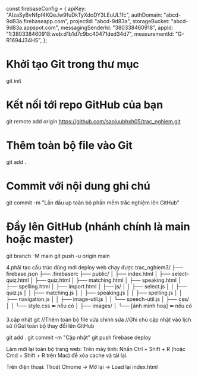 const firebaseConfig = {
apiKey: "AIzaSyBvNfpf4KQeJw9fuDkTyXdoDY3LEuUL1fc",
authDomain: "abcd-9d83a.firebaseapp.com",
projectId: "abcd-9d83a",
storageBucket: "abcd-9d83a.appspot.com",
messagingSenderId: "380338460918",
appId: "1:380338460918:web:d1b1d7c9bc40471ded34d7",
measurementId: "G-R1694J34HS",
};

# Khởi tạo Git trong thư mục

git init

# Kết nối tới repo GitHub của bạn

git remote add origin https://github.com/saoluubhxh05/trac_nghiem.git

# Thêm toàn bộ file vào Git

git add .

# Commit với nội dung ghi chú

git commit -m "Lần đầu up toàn bộ phần mềm trắc nghiệm lên GitHub"

# Đẩy lên GitHub (nhánh chính là main hoặc master)

git branch -M main
git push -u origin main

4.phải tạo cấu trúc đúng mới deploy web chạy được
trac_nghiem3/
├── firebase.json
├── .firebaserc
├── public/
│ ├── index.html
│ ├── select-quiz.html
│ ├── quiz.html
│ ├── matching.html
│ ├── speaking.html
│ ├── spelling.html
│ ├── import.html
│ ├── js/
│ │ ├── select.js
│ │ ├── quiz.js
│ │ ├── matching.js
│ │ ├── speaking.js
│ │ ├── spelling.js
│ │ ├── navigation.js
│ │ ├── image-util.js
│ │ └── speech-util.js
│ ├── css/
│ │ └── style.css ⬅️ nếu có
│ ├── images/
│ └── [ảnh minh hoạ] ⬅️ nếu có

3.cập nhật git
//Thêm toàn bộ file vừa chỉnh sửa //Ghi chú cập nhật vào lịch sử //Gửi toàn bộ thay đổi lên GitHub

git add .
git commit -m "Cập nhật"
git push
firebase deploy

Làm mới lại toàn bộ trang web:
Trên máy tính: Nhấn Ctrl + Shift + R (hoặc Cmd + Shift + R trên Mac) để xóa cache và tải lại.

Trên điện thoại: Thoát Chrome → Mở lại → Load lại index.html
